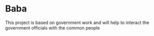 # Baba
This project is based on government work and will help to interact the government officials with the common people
